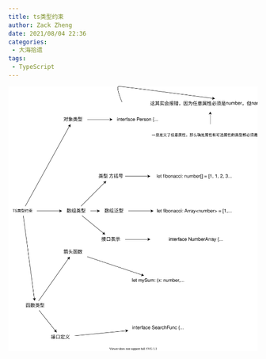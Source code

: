 ```yaml
---
title: ts类型约束
author: Zack Zheng
date: 2021/08/04 22:36
categories:
 - 大海拾遗
tags:
 - TypeScript
---
```


![ts类型约束](/svgs/ts类型约束.svg)
